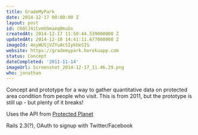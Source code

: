 ```yaml
---
title: GradeMyPark
date: 2014-12-17 00:00:00 Z
layout: post
id: C6QlJ4iCvmUGmaeq0muGs
createdAt: 2014-12-17 11:50:44.539000000 Z
updatedAt: 2014-12-18 14:41:11.677000000 Z
imageId: 4oyWUSjVZYuAcSIykUeSIS
website: https://grademypark.herokuapp.com
status: Concept
dateCompleted: '2011-11-14'
imageUrl: Screenshot_2014-12-17_11.46.29.png
who: jonathan
---
```


Concept and prototype for a way to gather quantitative data on protected area condition from people who visit. This is from 2011, but the prototype is still up - but plenty of it breaks!

Uses the API from [Protected Planet](http://protectedplanet.net)

Rails 2.3(?), OAuth to signup with Twitter/Facebook
